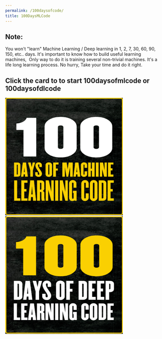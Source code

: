 ```yaml
---
permalink: /100daysofcode/
title: 100DaysMLCode
---
```


## Note: 
You won't "learn" Machine Learning / Deep learning in 1, 2, 7, 30, 60, 90, 150, etc.. days. It's important to know how to build useful learning machines,  Only way to do it is training several non-trivial machines. It's a life long learning process. No hurry, Take your time and do it right.

## Click the card to to start 100daysofmlcode or 100daysofdlcode

<a href="https://udaykiran.dev/100daysofmlcode"><img src="/assets/images/100daysofmlcode.png" width="375" height="375"></a> <a href="https://udaykiran.dev/100daysofdlcode"><img src="/assets/images/100daysofdlcode.png" width="375" height="375"></a> <br>